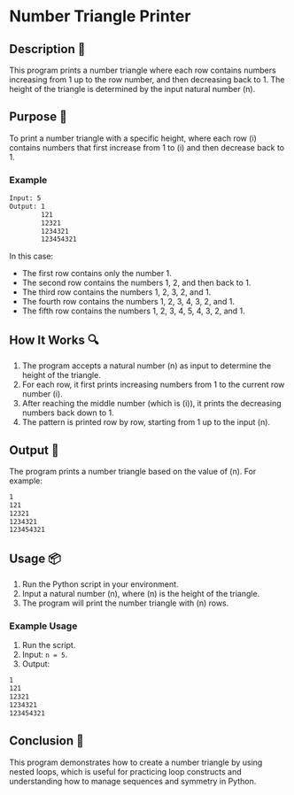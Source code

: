 # Number Triangle Printer

## Description 📝

This program prints a number triangle where each row contains numbers increasing from 1 up to the row number, and then decreasing back to 1.
The height of the triangle is determined by the input natural number \(n\).

## Purpose 🎯

To print a number triangle with a specific height, where each row \(i\) contains numbers that first increase from 1 to \(i\) and then decrease back to 1.

### Example

```bash
Input: 5
Output: 1
        121
        12321
        1234321
        123454321
```

In this case:

-   The first row contains only the number 1.
-   The second row contains the numbers 1, 2, and then back to 1.
-   The third row contains the numbers 1, 2, 3, 2, and 1.
-   The fourth row contains the numbers 1, 2, 3, 4, 3, 2, and 1.
-   The fifth row contains the numbers 1, 2, 3, 4, 5, 4, 3, 2, and 1.

## How It Works 🔍

1. The program accepts a natural number \(n\) as input to determine the height of the triangle.
2. For each row, it first prints increasing numbers from 1 to the current row number \(i\).
3. After reaching the middle number (which is \(i\)), it prints the decreasing numbers back down to 1.
4. The pattern is printed row by row, starting from 1 up to the input \(n\).

## Output 📜

The program prints a number triangle based on the value of \(n\).
For example:

```bash
1
121
12321
1234321
123454321
```

## Usage 📦

1. Run the Python script in your environment.
2. Input a natural number \(n\), where \(n\) is the height of the triangle.
3. The program will print the number triangle with \(n\) rows.

### Example Usage

1. Run the script.
2. Input: `n = 5`.
3. Output:

```bash
1
121
12321
1234321
123454321
```

## Conclusion 🚀

This program demonstrates how to create a number triangle by using nested loops, which is useful for practicing loop constructs and understanding how to manage sequences and symmetry in Python.
